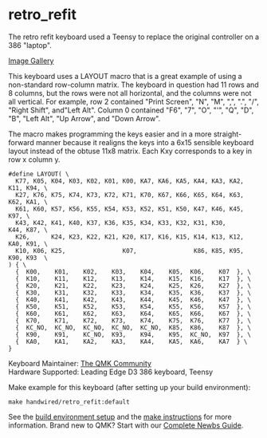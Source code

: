 # retro_refit

The retro refit keyboard used a Teensy to replace the original controller on a 386 "laptop".

[Image Gallery](https://imgur.com/a/08Fyj)

This keyboard uses a LAYOUT macro that is a great example of using a non-standard row-column matrix. The keyboard in question had 11 rows and 8 columns, but the rows were not all horizontal, and the columns were not all vertical. For example, row 2 contained "Print Screen", "N", "M", ",", ".", "/", "Right Shift", and"Left Alt". Column 0 contained "F6", "7", "O", "'", "Q", "D", "B", "Left Alt", "Up Arrow", and "Down Arrow".

The macro makes programming the keys easier and in a more straight-forward manner because it realigns the keys into a 6x15 sensible keyboard layout instead of the obtuse 11x8 matrix. Each Kxy corresponds to a key in row x column y.

```
#define LAYOUT( \
  K77, K05, K04, K03, K02, K01, K00, KA7, KA6, KA5, KA4, KA3, KA2, K11, K94, \
  K27, K76, K75, K74, K73, K72, K71, K70, K67, K66, K65, K64, K63, K62, KA1, \
  K61, K60, K57, K56, K55, K54, K53, K52, K51, K50, K47, K46, K45,      K97, \
  K43, K42, K41, K40, K37, K36, K35, K34, K33, K32, K31, K30,      K44, K87, \
  K26,      K24, K23, K22, K21, K20, K17, K16, K15, K14, K13, K12, KA0, K91, \
  K10, K06, K25,                K07,                K86, K85, K95, K90, K93  \
) { \
  {  K00,    K01,    K02,    K03,    K04,    K05,  K06,    K07  }, \
  {  K10,    K11,    K12,    K13,    K14,    K15,  K16,    K17  }, \
  {  K20,    K21,    K22,    K23,    K24,    K25,  K26,    K27  }, \
  {  K30,    K31,    K32,    K33,    K34,    K35,  K36,    K37  }, \
  {  K40,    K41,    K42,    K43,    K44,    K45,  K46,    K47  }, \
  {  K50,    K51,    K52,    K53,    K54,    K55,  K56,    K57  }, \
  {  K60,    K61,    K62,    K63,    K64,    K65,  K66,    K67  }, \
  {  K70,    K71,    K72,    K73,    K74,    K75,  K76,    K77  }, \
  {  KC_NO,  KC_NO,  KC_NO,  KC_NO,  KC_NO,  K85,  K86,    K87  }, \
  {  K90,    K91,    KC_NO,  K93,    K94,    K95,  KC_NO,  K97  }, \
  {  KA0,    KA1,    KA2,    KA3,    KA4,    KA5,  KA6,    KA7  } \
}
```


Keyboard Maintainer: [The QMK Community](https://github.com/qmk)  
Hardware Supported: Leading Edge D3 386 keyboard, Teensy  

Make example for this keyboard (after setting up your build environment):

    make handwired/retro_refit:default

See the [build environment setup](https://docs.qmk.fm/#/getting_started_build_tools) and the [make instructions](https://docs.qmk.fm/#/getting_started_make_guide) for more information. Brand new to QMK? Start with our [Complete Newbs Guide](https://docs.qmk.fm/#/newbs).
